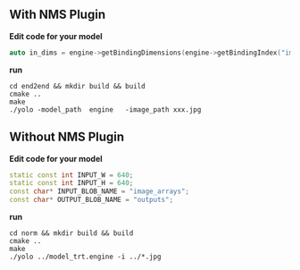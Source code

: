 ## With NMS Plugin

**Edit code for your model**

```c++
auto in_dims = engine->getBindingDimensions(engine->getBindingIndex("image_arrays"));
```
**run**

```shell
cd end2end && mkdir build && build
cmake ..
make
./yolo -model_path  engine   -image_path xxx.jpg
```


## Without NMS Plugin

**Edit code for your model**

```c++
static const int INPUT_W = 640;
static const int INPUT_H = 640;
const char* INPUT_BLOB_NAME = "image_arrays";
const char* OUTPUT_BLOB_NAME = "outputs";
```
**run**

```shell
cd norm && mkdir build && build
cmake ..
make
./yolo ../model_trt.engine -i ../*.jpg
```
